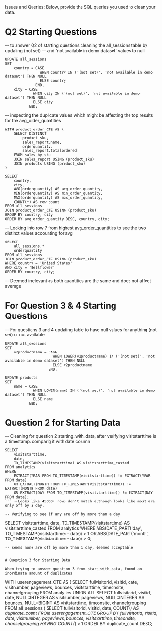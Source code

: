 Issues and Queries:
Below, provide the SQL queries you used to clean your data.

# Q2 Starting Questions
-- to answer Q2 of starting questions cleaning the all_sessions table by updating (not set)
-- and 'not available in demo dataset' values to null
```
UPDATE all_sessions
SET 
    country = CASE 
                WHEN country IN ('(not set)', 'not available in demo dataset') THEN NULL 
                ELSE country 
              END,
    city = CASE 
             WHEN city IN ('(not set)', 'not available in demo dataset') THEN NULL 
             ELSE city 
           END;
```
-- inspecting the duplicate values which might be affecting the top results for the avg_order_quantities
```
WITH product_order_CTE AS (
	SELECT DISTINCT
		product_sku,
		sales_report.name,
		orderquantity,
		sales_report.totalordered
	FROM sales_by_sku
	JOIN sales_report USING (product_sku)
	JOIN products USING (product_sku)
)

SELECT
    country,
    city,
    AVG(orderquantity) AS avg_order_quantity,
    MIN(orderquantity) AS min_order_quantity,
    MAX(orderquantity) AS max_order_quantity,
    COUNT(*) AS row_count
FROM all_sessions
JOIN product_order_CTE USING (product_sku)
GROUP BY country, city
ORDER BY avg_order_quantity DESC, country, city;
```
-- Looking into row 7 from highest avg_order_quantities to see the two distinct values accounting for avg
```
SELECT
	all_sessions.*
    orderquantity
FROM all_sessions
JOIN product_order_CTE USING (product_sku)
WHERE country = 'United States'
AND city = 'Bellflower'
ORDER BY country, city;
```
-- Deemed irrelevant as both quantities are the same and does not affect average


# For Question 3 & 4 Starting Questions

-- For questions 3 and 4 updating table to have null values for anything (not set) or not available
```
UPDATE all_sessions
SET 
    v2productname = CASE 
                      WHEN LOWER(v2productname) IN ('(not set)', 'not available in demo dataset') THEN NULL 
                      ELSE v2productname 
                    END;

UPDATE products
SET 
    name = CASE 
             WHEN LOWER(name) IN ('(not set)', 'not available in demo dataset') THEN NULL 
             ELSE name 
           END;
```

# Question 2 for Starting Data

-- Cleaning for question 2 starting_with_data, after verifying visitstarttime is a timestamp. comparig it with date column
```
SELECT 
    visitstarttime,
    date,
    TO_TIMESTAMP(visitstarttime) AS visitstarttime_casted
FROM analytics
WHERE 
    EXTRACT(YEAR FROM TO_TIMESTAMP(visitstarttime)) != EXTRACT(YEAR FROM date)
    OR EXTRACT(MONTH FROM TO_TIMESTAMP(visitstarttime)) != EXTRACT(MONTH FROM date)
    OR EXTRACT(DAY FROM TO_TIMESTAMP(visitstarttime)) != EXTRACT(DAY FROM date);
``` --Looks like 45000+ rows don't match although looks like most are only off by a day.

-- Verifying to see if any are off by more than a day
```
SELECT 
    visitstarttime,
    date,
    TO_TIMESTAMP(visitstarttime) AS visitstarttime_casted
FROM analytics
WHERE 
    ABS(DATE_PART('day', TO_TIMESTAMP(visitstarttime) - date)) > 1
    OR ABS(DATE_PART('month', TO_TIMESTAMP(visitstarttime) - date)) > 0;
```
-- seems none are off by more than 1 day, deemed acceptable


# Question 3 for Starting Data

When trying to answer question 3 from start_with_data, found an inordinate amount of duplicates
```
WITH userengagement_CTE AS (
    SELECT
        fullvisitorid,
        visitid,
        date,
        visitnumber,
        pageviews,
        bounces,
        visitstarttime,
        timeonsite,
        channelgrouping
    FROM analytics
    UNION ALL
    SELECT
        fullvisitorid,
        visitid,
        date,
        NULL::INTEGER AS visitnumber,
        pageviews,
        NULL::INTEGER AS bounces,
        NULL::BIGINT AS visitstarttime,
        timeonsite,
        channelgrouping
    FROM all_sessions
)
SELECT
    fullvisitorid,
    visitid,
    date,
    COUNT(*) AS duplicate_count
FROM
    userengagement_CTE
GROUP BY
    fullvisitorid, visitid, date, visitnumber, pageviews, bounces, visitstarttime, timeonsite, channelgrouping
HAVING
    COUNT(*) > 1
ORDER BY
    duplicate_count DESC;
```
